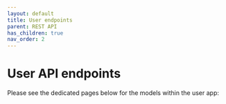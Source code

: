 ```yaml
---
layout: default
title: User endpoints
parent: REST API
has_children: true
nav_order: 2
---
```

# User API endpoints
Please see the dedicated pages below for the models within the user app:

